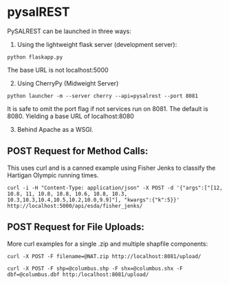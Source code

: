 pysalREST
=========
PySALREST can be launched in three ways:

1. Using the lightweight flask server (development server):

`python flaskapp.py`

The base URL is not localhost:5000

2. Using CherryPy (Midweight Server)

`python launcher -m --server cherry --api=pysalrest --port 8081`

It is safe to omit the port flag if not services run on 8081.  The default is 8080.  Yielding a base URL of localhost:8080

3. Behind Apache as a WSGI.


POST Request for Method Calls:
-------------------------------

This uses curl and is a canned example using Fisher Jenks to classify the Hartigan Olympic  running times.
 
`curl -i -H "Content-Type: application/json" -X POST -d '{"args":["[12, 10.8, 11, 10.8, 10.8, 10.6, 10.8, 10.3, 10.3,10.3,10.4,10.5,10.2,10.0,9.9]"], "kwargs":{"k":5}}' http://localhost:5000/api/esda/fisher_jenks/`

POST Request for File Uploads:
-------------------------------
More curl examples for a single .zip and multiple shapfile components:

`curl -X POST -F filename=@NAT.zip http://localhost:8081/upload/`

`curl -X POST -F shp=@columbus.shp -F shx=@columbus.shx -F dbf=@columbus.dbf http:/localhost:8081/upload/`


